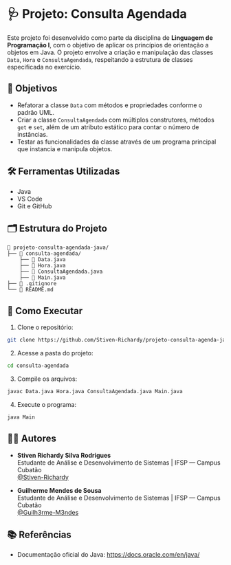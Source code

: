 # 🩺 Projeto: Consulta Agendada

Este projeto foi desenvolvido como parte da disciplina de **Linguagem de Programação I**, com o objetivo de aplicar os princípios de orientação a objetos em Java. O projeto envolve a criação e manipulação das classes `Data`, `Hora` e `ConsultaAgendada`, respeitando a estrutura de classes especificada no exercício.

## 🎯 Objetivos

- Refatorar a classe `Data` com métodos e propriedades conforme o padrão UML.
- Criar a classe `ConsultaAgendada` com múltiplos construtores, métodos `get` e `set`, além de um atributo estático para contar o número de instâncias.
- Testar as funcionalidades da classe através de um programa principal que instancia e manipula objetos.

## 🛠️ Ferramentas Utilizadas

- Java
- VS Code
- Git e GitHub

## 🗂️ Estrutura do Projeto

```
📁 projeto-consulta-agendada-java/
├── 📁 consulta-agendada/
    ├── 📄 Data.java
    ├── 📄 Hora.java
    ├── 📄 ConsultaAgendada.java
    ├── 📄 Main.java
├── 📄 .gitignore
└── 📄 README.md
```

## 🚀 Como Executar

1. Clone o repositório:
```bash
git clone https://github.com/Stiven-Richardy/projeto-consulta-agenda-java.git
```

2. Acesse a pasta do projeto:
```bash
cd consulta-agendada
```

3. Compile os arquivos:
```bash
javac Data.java Hora.java ConsultaAgendada.java Main.java
```

4. Execute o programa:
```bash
java Main
```

## 👨‍🏫 Autores

- **Stiven Richardy Silva Rodrigues**  
  Estudante de Análise e Desenvolvimento de Sistemas | IFSP — Campus Cubatão  
  [@Stiven-Richardy](https://github.com/Stiven-Richardy)

- **Guilherme Mendes de Sousa**  
  Estudante de Análise e Desenvolvimento de Sistemas | IFSP — Campus Cubatão  
  [@Guilh3rme-M3ndes](https://github.com/Guilh3rme-M3ndes)

## 📚 Referências

- Documentação oficial do Java: https://docs.oracle.com/en/java/
